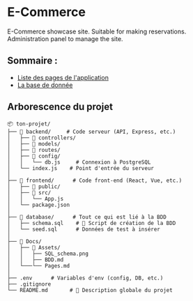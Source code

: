 # E-Commerce
E-Commerce showcase site. Suitable for making reservations. Administration panel to manage the site. 

## Sommaire : 
- [Liste des pages de l'application](./Docs/Pages.md)
- [La base de donnée](./Docs/BDD.md)

## Arborescence du projet

```plaintext 
📦 ton-projet/ 
├── 📁 backend/     # Code serveur (API, Express, etc.)                 
│   ├── 📁 controllers/
│   ├── 📁 models/
│   ├── 📁 routes/
│   ├── 📁 config/
│   │   └── db.js     # Connexion à PostgreSQL
│   └── index.js    # Point d'entrée du serveur
│
├── 📁 frontend/      # Code front-end (React, Vue, etc.)
│   ├── 📁 public/
│   ├── 📁 src/
│   │   └── App.js
│   └── package.json
│
├── 📁 database/      # Tout ce qui est lié à la BDD
│   ├── schema.sql    # 💾 Script de création de la BDD 
│   └── seed.sql      # Données de test à insérer
│
├── 📁 Docs/
│   ├── 📁 Assets/
│   │   ├── SQL_schema.png
│   │   ├── BDD.md
│   └───└── Pages.md
│
├── .env      # Variables d'env (config, DB, etc.)
├── .gitignore
└── README.md       # 📝 Description globale du projet


```